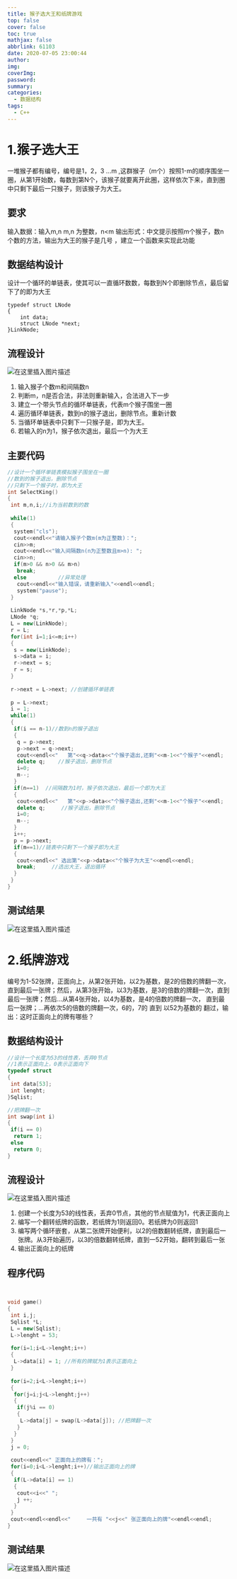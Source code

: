 ```yaml
---
title: 猴子选大王和纸牌游戏
top: false
cover: false
toc: true
mathjax: false
abbrlink: 61103
date: 2020-07-05 23:00:44
author:
img:
coverImg:
password:
summary:
categories:
  - 数据结构
tags:
  - C++
---
```



# 1.猴子选大王
一堆猴子都有编号，编号是1，2，3 ...m ,这群猴子（m个）按照1-m的顺序围坐一圈，从第1开始数，每数到第N个，该猴子就要离开此圈，这样依次下来，直到圈中只剩下最后一只猴子，则该猴子为大王。
## 要求
输入数据：输入m,n m,n 为整数，n<m
输出形式：中文提示按照m个猴子，数n 个数的方法，输出为大王的猴子是几号 ，建立一个函数来实现此功能 

## 数据结构设计
设计一个循环的单链表，使其可以一直循环数数，每数到N个即删除节点，最后留下了的即为大王

```
typedef struct LNode   
{
 	int data;
 	struct LNode *next;
}LinkNode;
```

## 流程设计
![在这里插入图片描述](https://img-blog.csdnimg.cn/20200704215455320.png?x-oss-process=image/watermark,type_ZmFuZ3poZW5naGVpdGk,shadow_10,text_aHR0cHM6Ly9ibG9nLmNzZG4ubmV0L3Vwc3RyZWFtNDgw,size_16,color_FFFFFF,t_70)
1. 输入猴子个数m和间隔数n
2. 判断m，n是否合法，非法则重新输入，合法进入下一步
3. 建立一个带头节点的循环单链表，代表m个猴子围坐一圈
4. 遍历循环单链表，数到n的猴子退出，删除节点。重新计数
5. 当循环单链表中只剩下一只猴子是，即为大王。
6. 若输入的n为1，猴子依次退出，最后一个为大王

## 主要代码

```cpp
//设计一个循环单链表模拟猴子围坐在一圈
//数到的猴子退出，删除节点
//只剩下一个猴子时，即为大王 
int SelectKing()
{
 int m,n,i;//i为当前数到的数 
 
 while(1) 
 { 
  system("cls");
  cout<<endl<<"请输入猴子个数m(m为正整数)：";
  cin>>m;
  cout<<endl<<"输入间隔数n(n为正整数且m>n): ";
  cin>>n;
  if(m>0 && n>0 && m>n) 
   break; 
  else          //异常处理
   cout<<endl<<"输入错误，请重新输入"<<endl<<endl;
   system("pause");   
 }
 
 LinkNode *s,*r,*p,*L;
 LNode *q;
 L = new(LinkNode);
 r = L;
 for(int i=1;i<=m;i++)
 {
  s = new(LinkNode);
  s->data = i;
  r->next = s;
  r = s;
 }
 
 r->next = L->next; //创建循环单链表 
 
 p = L->next;
 i = 1;
 while(1)
 {
  if(i == n-1)//数到n的猴子退出 
  {
   q = p->next;
   p->next = q->next;
   cout<<endl<<"   第"<<q->data<<"个猴子退出,还剩"<<m-1<<"个猴子"<<endl; 
   delete q;    //猴子退出，删除节点 
   i=0;
   m--;
  }
  if(n==1)  //间隔数为1时，猴子依次退出，最后一个即为大王 
  {
   cout<<endl<<"   第"<<p->data<<"个猴子退出,还剩"<<m-1<<"个猴子"<<endl; 
   delete q;     //猴子退出，删除节点 
   i=0;
   m--;  
  } 
  i++;
  p = p->next;
  if(m==1)//链表中只剩下一个猴子即为大王 
  {
   cout<<endl<<" 选出第"<<p->data<<"个猴子为大王"<<endl<<endl;
   break;     //选出大王，退出循环 
  }
 }
}
```
## 测试结果
![在这里插入图片描述](https://img-blog.csdnimg.cn/20200704220158545.png?x-oss-process=image/watermark,type_ZmFuZ3poZW5naGVpdGk,shadow_10,text_aHR0cHM6Ly9ibG9nLmNzZG4ubmV0L3Vwc3RyZWFtNDgw,size_16,color_FFFFFF,t_70)


# 2.纸牌游戏
编号为1-52张牌，正面向上，从第2张开始，以2为基数，是2的倍数的牌翻一次，直到最后一张牌；然后，从第3张开始，以3为基数，是3的倍数的牌翻一次，直到最后一张牌；然后…从第4张开始，以4为基数，是4的倍数的牌翻一次， 直到最后一张牌；...再依次5的倍数的牌翻一次，6的，7的 直到 以52为基数的 翻过，输出：这时正面向上的牌有哪些？
## 数据结构设计

```cpp
//设计一个长度为53的线性表，丢弃0节点
//1表示正面向上，0表示正面向下 
typedef struct
{
 int data[53];
 int lenght;
}Sqlist;

//把牌翻一次 
int swap(int i) 
{
 if(i == 0)
  return 1;
 else
  return 0; 
}

```

## 流程设计
![在这里插入图片描述](https://img-blog.csdnimg.cn/20200704221856217.png?x-oss-process=image/watermark,type_ZmFuZ3poZW5naGVpdGk,shadow_10,text_aHR0cHM6Ly9ibG9nLmNzZG4ubmV0L3Vwc3RyZWFtNDgw,size_16,color_FFFFFF,t_70)

1. 创建一个长度为53的线性表，丢弃0节点，其他的节点赋值为1，代表正面向上
2. 编写一个翻转纸牌的函数，若纸牌为1则返回0。若纸牌为0则返回1
3. 编写两个循环嵌套，从第二张牌开始便利，以2的倍数翻转纸牌，直到最后一张牌。从3开始遍历，以3的倍数翻转纸牌，直到一52开始，翻转到最后一张
4. 输出正面向上的纸牌

## 程序代码

```cpp


void game()
{ 
 int i,j;
 Sqlist *L;
 L = new(Sqlist);
 L->lenght = 53;
 
 for(i=1;i<L->lenght;i++)
 { 
  L->data[i] = 1; //所有的牌赋为1表示正面向上 
 }
 
 for(i=2;i<L->lenght;i++)
 {
  for(j=i;j<L->lenght;j++) 
  {
   if(j%i == 0)
   {
    L->data[j] = swap(L->data[j]); //把牌翻一次 
   }
  }
 }
 j = 0; 
 
 cout<<endl<<" 正面向上的牌有：";
 for(i=0;i<L->lenght;i++)//输出正面向上的牌 
 { 
  if(L->data[i] == 1)
  { 
   cout<<i<<" ";
   j ++; 
  }
 }
 cout<<endl<<endl<<"     一共有 "<<j<<" 张正面向上的牌"<<endl<<endl; 
}
```
## 测试结果
![在这里插入图片描述](https://img-blog.csdnimg.cn/20200704222415802.png)

